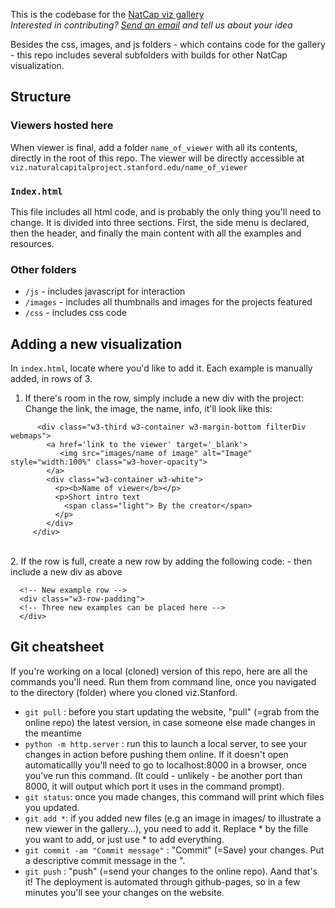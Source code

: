 This is the codebase for the [NatCap viz gallery](http://viz.naturalcapitalproject.org/)<br/>
*Interested in contributing? [Send an email](mailto:chweil@stanford.edu) and tell us about your idea*

Besides the css, images, and js folders - which contains code for the gallery - this repo includes several subfolders with builds for other NatCap visualization. 

## Structure

### Viewers hosted here
When viewer is final, add a folder `name_of_viewer` with all its contents, directly in the root of this repo. The viewer will be directly accessible at `viz.naturalcapitalproject.stanford.edu/name_of_viewer`

### `Index.html` 
This file includes all html code, and is probably the only thing you'll need to change. It is divided into three sections. First, the side menu is declared, then the header, and finally the main content with all the examples and resources. 


### Other folders
* `/js` - includes javascript for interaction
* `/images` - includes all thumbnails and images for the projects featured
* `/css` - includes css code


## Adding a new visualization
In `index.html`, locate where you'd like to add it. Each example is manually added, in rows of 3.
1. If there's room in the row, simply include a new div with the project: <br/>
    Change the link, the image, the name, info, it'll look like this:
```
      <div class="w3-third w3-container w3-margin-bottom filterDiv webmaps">
        <a href='link to the viewer' target='_blank'> 
           <img src="images/name of image" alt="Image" style="width:100%" class="w3-hover-opacity">
        </a>
        <div class="w3-container w3-white">
          <p><b>Name of viewer</b></p>
          <p>Short intro text
            <span class="light"> By the creator</span>
          </p>
        </div>
     </div>
 ```
 <br/>
2. If the row is full, create a new row by adding the following code: - then include a new div as above <br/>
    
 ```
   <!-- New example row -->
   <div class="w3-row-padding">
   <!-- Three new examples can be placed here -->
   </div>
 ```

## Git cheatsheet
If you're working on a local (cloned) version of this repo, here are all the commands you'll need. Run them from command line, once you navigated to the directory (folder) where you cloned viz.Stanford.

* `git pull` : before you start updating the website, "pull" (=grab from the online repo) the latest version, in case someone else made changes in the meantime
* `python -m http.server` : run this to launch a local server, to see your changes in action before pushing them online. If it doesn't open automaticallly you'll need to go to localhost:8000 in a browser, once you've run this command. (It could - unlikely - be another port than 8000, it will output which port it uses in the command prompt).
* `git status`: once you made changes, this command will print which files you updated. 
* `git add *`: if you added new files (e.g an image in images/ to illustrate a new viewer in the gallery...), you need to add it. Replace * by the fille you want to add, or just use * to add everything.
* `git commit -am "Commit message"` : "Commit" (=Save) your changes. Put a descriptive commit message in the ".
* `git push` : "push" (=send your changes to the online repo). Aand that's it! The deployment is automated through github-pages, so in a few minutes you'll see your changes on the website.

 
